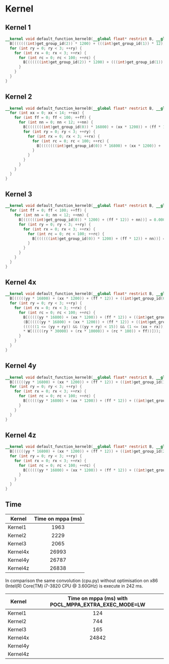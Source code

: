 # Kernel

## Kernel 1
```opencl
__kernel void default_function_kernel0(__global float* restrict B, __global float* restrict A, __global float* restrict W) {
  B[((((((int)get_group_id(2)) * 1200) + (((int)get_group_id(1)) * 12)) + ((int)get_group_id(0))))] = 0.000000e+00f;
  for (int ry = 0; ry < 3; ++ry) {
    for (int rx = 0; rx < 3; ++rx) {
      for (int rc = 0; rc < 100; ++rc) {
        B[((((((int)get_group_id(2)) * 1200) + (((int)get_group_id(1)) * 12)) + ((int)get_group_id(0))))] = (B[((((((int)get_group_id(2)) * 1200) + (((int)get_group_id(1)) * 12)) + ((int)get_group_id(0))))] + ((((((1 <= ((((int)get_group_id(2)) / 14) + ry)) && (((((int)get_group_id(2)) / 14) + ry) < 15)) && (1 <= (rx + (((int)get_group_id(2)) % 14)))) && ((rx + (((int)get_group_id(2)) % 14)) < 15)) ? A[(((((((ry * 16800) + (((int)get_group_id(2)) * 1200)) + (rx * 1200)) + (rc * 12)) + ((int)get_group_id(0))) - 18000))] : 0.000000e+00f) * W[(((((ry * 30000) + (rx * 10000)) + (rc * 100)) + ((int)get_group_id(1))))]));
      }
    }
  }
}
```

## Kernel 2
```opencl
__kernel void default_function_kernel0(__global float* restrict B, __global float* restrict A, __global float* restrict W) {
  for (int xx = 0; xx < 14; ++xx) {
    for (int ff = 0; ff < 100; ++ff) {
      for (int nn = 0; nn < 12; ++nn) {
        B[(((((((int)get_group_id(0)) * 16800) + (xx * 1200)) + (ff * 12)) + nn))] = 0.000000e+00f;
        for (int ry = 0; ry < 3; ++ry) {
          for (int rx = 0; rx < 3; ++rx) {
            for (int rc = 0; rc < 100; ++rc) {
              B[(((((((int)get_group_id(0)) * 16800) + (xx * 1200)) + (ff * 12)) + nn))] = (B[(((((((int)get_group_id(0)) * 16800) + (xx * 1200)) + (ff * 12)) + nn))] + ((((((1 <= (((int)get_group_id(0)) + ry)) && ((((int)get_group_id(0)) + ry) < 15)) && (1 <= (xx + rx))) && ((xx + rx) < 15)) ? A[((((((((((int)get_group_id(0)) * 16800) + (ry * 16800)) + (xx * 1200)) + (rx * 1200)) + (rc * 12)) + nn) - 18000))] : 0.000000e+00f) * W[(((((ry * 30000) + (rx * 10000)) + (rc * 100)) + ff))]));
            }
          }
        }
      }
    }
  }
}

```

## Kernel 3
```opencl
__kernel void default_function_kernel0(__global float* restrict B, __global float* restrict A, __global float* restrict W) {
  for (int ff = 0; ff < 100; ++ff) {
    for (int nn = 0; nn < 12; ++nn) {
      B[((((((int)get_group_id(0)) * 1200) + (ff * 12)) + nn))] = 0.000000e+00f;
      for (int ry = 0; ry < 3; ++ry) {
        for (int rx = 0; rx < 3; ++rx) {
          for (int rc = 0; rc < 100; ++rc) {
            B[((((((int)get_group_id(0)) * 1200) + (ff * 12)) + nn))] = (B[((((((int)get_group_id(0)) * 1200) + (ff * 12)) + nn))] + ((((((1 <= ((((int)get_group_id(0)) / 14) + ry)) && (((((int)get_group_id(0)) / 14) + ry) < 15)) && (1 <= (rx + (((int)get_group_id(0)) % 14)))) && ((rx + (((int)get_group_id(0)) % 14)) < 15)) ? A[(((((((ry * 16800) + (((int)get_group_id(0)) * 1200)) + (rx * 1200)) + (rc * 12)) + nn) - 18000))] : 0.000000e+00f) * W[(((((ry * 30000) + (rx * 10000)) + (rc * 100)) + ff))]));
          }
        }
      }
    }
  }
}

```

## Kernel 4x

```opencl
__kernel void default_function_kernel0(__global float* restrict B, __global float* restrict A, __global float* restrict W, int yy, int xx, int ff) {
  B[(((((yy * 16800) + (xx * 1200)) + (ff * 12)) + ((int)get_group_id(0))))] = 0.000000e+00f;
  for (int ry = 0; ry < 3; ++ry) {
    for (int rx = 0; rx < 3; ++rx) {
      for (int rc = 0; rc < 100; ++rc) {
        B[(((((yy * 16800) + (xx * 1200)) + (ff * 12)) + ((int)get_group_id(0))))] = 
        (B[(((((yy * 16800) + (xx * 1200)) + (ff * 12)) + ((int)get_group_id(0))))] + 
        ((((((1 <= (yy + ry)) && ((yy + ry) < 15)) && (1 <= (xx + rx))) && ((xx + rx) < 15)) ? A[((((((((yy * 16800) + (ry * 16800)) + (xx * 1200)) + (rx * 1200)) + (rc * 12)) + ((int)get_group_id(0))) - 18000))] : 0.000000e+00f) 
        * W[(((((ry * 30000) + (rx * 10000)) + (rc * 100)) + ff))]));
      }
    }
  }
}
```

## Kernel 4y

```opencl
__kernel void default_function_kernel0(__global float* restrict B, __global float* restrict A, __global float* restrict W, int yy, int xx, int ff) {
  B[(((((yy * 16800) + (xx * 1200)) + (ff * 12)) + ((int)get_group_id(1))))] = 0.000000e+00f;
  for (int ry = 0; ry < 3; ++ry) {
    for (int rx = 0; rx < 3; ++rx) {
      for (int rc = 0; rc < 100; ++rc) {
        B[(((((yy * 16800) + (xx * 1200)) + (ff * 12)) + ((int)get_group_id(1))))] = (B[(((((yy * 16800) + (xx * 1200)) + (ff * 12)) + ((int)get_group_id(1))))] + ((((((1 <= (yy + ry)) && ((yy + ry) < 15)) && (1 <= (xx + rx))) && ((xx + rx) < 15)) ? A[((((((((yy * 16800) + (ry * 16800)) + (xx * 1200)) + (rx * 1200)) + (rc * 12)) + ((int)get_group_id(1))) - 18000))] : 0.000000e+00f) * W[(((((ry * 30000) + (rx * 10000)) + (rc * 100)) + ff))]));
      }
    }
  }
}

```


## Kernel 4z

```opencl
__kernel void default_function_kernel0(__global float* restrict B, __global float* restrict A, __global float* restrict W, int yy, int xx, int ff) {
  B[(((((yy * 16800) + (xx * 1200)) + (ff * 12)) + ((int)get_group_id(2))))] = 0.000000e+00f;
  for (int ry = 0; ry < 3; ++ry) {
    for (int rx = 0; rx < 3; ++rx) {
      for (int rc = 0; rc < 100; ++rc) {
        B[(((((yy * 16800) + (xx * 1200)) + (ff * 12)) + ((int)get_group_id(2))))] = (B[(((((yy * 16800) + (xx * 1200)) + (ff * 12)) + ((int)get_group_id(2))))] + ((((((1 <= (yy + ry)) && ((yy + ry) < 15)) && (1 <= (xx + rx))) && ((xx + rx) < 15)) ? A[((((((((yy * 16800) + (ry * 16800)) + (xx * 1200)) + (rx * 1200)) + (rc * 12)) + ((int)get_group_id(2))) - 18000))] : 0.000000e+00f) * W[(((((ry * 30000) + (rx * 10000)) + (rc * 100)) + ff))]));
      }
    }
  }
}
```


## Time

| Kernel   | Time on mppa (ms) |
|--------  |:-----------------:|
| Kernel1  | 1963              |
| Kernel2  | 2229              |
| Kernel3  | 2065              |
| Kernel4x | 26993             |
| Kernel4y | 26787             |
| Kernel4z | 26838             |

In comparison the same convolution (cpu.py) without optimisation on x86 (Intel(R) Core(TM) i7-3820 CPU @ 3.60GHz) is execute in 242 ms.


| Kernel   | Time on mppa (ms) with POCL_MPPA_EXTRA_EXEC_MODE=LW |
|--------  |:---------------------------------------------------:|
| Kernel1  | 124                                                 |
| Kernel2  | 744                                                 |
| Kernel3  | 165                                                 |
| Kernel4x | 24842                                               |
| Kernel4y |                                                |
| Kernel4z |                                                |